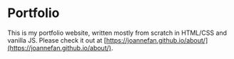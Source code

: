 # Portfolio

This is my portfolio website, written mostly from scratch in HTML/CSS and vanilla JS.
Please check it out at [https://joannefan.github.io/about/](https://joannefan.github.io/about/).